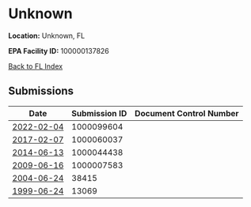 # Unknown

**Location:** Unknown, FL

**EPA Facility ID:** 100000137826

[Back to FL Index](../../index.md)

## Submissions

| Date | Submission ID | Document Control Number |
|------|--------------|-------------------------|
| [2022-02-04](submissions/1000099604.md) | 1000099604 |  |
| [2017-02-07](submissions/1000060037.md) | 1000060037 |  |
| [2014-06-13](submissions/1000044438.md) | 1000044438 |  |
| [2009-06-16](submissions/1000007583.md) | 1000007583 |  |
| [2004-06-24](submissions/38415.md) | 38415 |  |
| [1999-06-24](submissions/13069.md) | 13069 |  |
